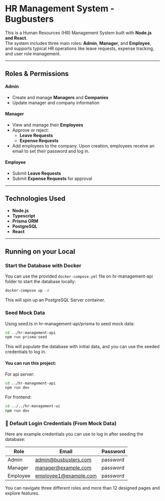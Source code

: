 # HR Management System - Bugbusters

This is a Human Resources (HR) Management System built with **Node.js and React**.  
The system includes three main roles: **Admin**, **Manager**, and **Employee**, and supports typical HR operations like leave requests, expense tracking, and user role management.

---

## Roles & Permissions

#### Admin
- Create and manage **Managers** and **Companies**
- Update manager and company information

#### Manager
- View and manage their **Employees**
- Approve or reject:
  - **Leave Requests**
  - **Expense Requests**
- Add employees to the company. Upon creation, employees receive an email to set their password and log in.

#### Employee
- Submit **Leave Requests**
- Submit **Expense Requests** for approval

---

## Technologies Used

- **Node.js**
- **Typescript**
- **Prisma ORM**
- **PostgreSQL**
- **React**


---

## Running on your Local

### Start the Database with Docker

You can use the provided `docker-compose.yml` file on hr-management-api folder to start the database locally:

```bash
docker-compose up -d
```

This will spin up an PostgreSQL Server container.

### Seed Mock Data

Using seed.ts in hr-management-api/prisma to seed mock data:

```bash
cd ../hr-management-api
npm run prisma:seed
```

This will populate the database with initial data, and you can use the seeded credentials to log in.

#### You can run this project:
For api server:
```bash
cd ../hr-management-api
npm run dev
```
For frontend:
```bash
cd ../../hr-management-ui
npm run dev
```


### 🔐 Default Login Credentials (From Mock Data)

Here are example credentials you can use to log in after seeding the database:


| Role     | Email                  | Password      |
|----------|------------------------|---------------|
| Admin    | admin@busbusters.com      | password     |
| Manager  | manager@example.com    | password   |
| Employee | employee1@example.com   | password  |



You can navigate three different roles and more than 12 designed pages and explore features.